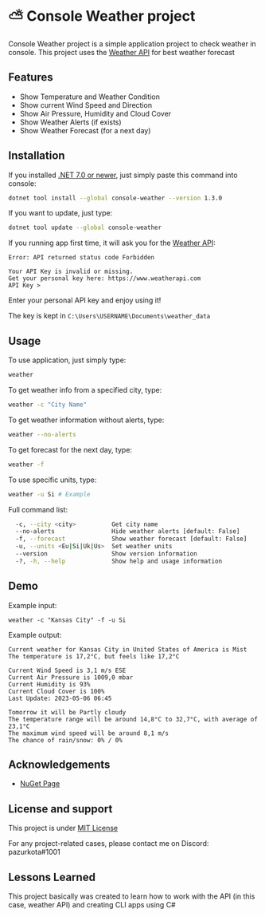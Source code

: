# ⛅ Console Weather project
Console Weather project is a simple application project to check weather in console. This project uses the [Weather API](https://www.weatherapi.com/) for best weather forecast



## Features

- Show Temperature and Weather Condition
- Show current Wind Speed and Direction
- Show Air Pressure, Humidity and Cloud Cover
- Show Weather Alerts (if exists)
- Show Weather Forecast (for a next day)



## Installation

If you installed [.NET 7.0 or newer](https://dotnet.microsoft.com/en-us/download), just simply paste this command into console:
```bash
dotnet tool install --global console-weather --version 1.3.0
```

If you want to update, just type:
```bash
dotnet tool update --global console-weather
```

If you running app first time, it will ask you for the [Weather API](https://www.weatherapi.com/):
``` 
Error: API returned status code Forbidden

Your API Key is invalid or missing.
Get your personal key here: https://www.weatherapi.com
API Key >
```
Enter your personal API key and enjoy using it!

The key is kept in `C:\Users\USERNAME\Documents\weather_data`
## Usage
To use application, just simply type:
```bash
weather
```
To get weather info from a specified city, type:
```bash
weather -c "City Name"
```

To get weather information without alerts, type:
```bash
weather --no-alerts
```

To get forecast for the next day, type:
```bash
weather -f
```

To use specific units, type:
```bash
weather -u Si # Example
```

Full command list:
```bash
  -c, --city <city>          Get city name
  --no-alerts                Hide weather alerts [default: False]
  -f, --forecast             Show weather forecast [default: False]
  -u, --units <Eu|Si|Uk|Us>  Set weather units
  --version                  Show version information
  -?, -h, --help             Show help and usage information
```


## Demo

Example input:
``` 
weather -c "Kansas City" -f -u Si
```

Example output:
```
Current weather for Kansas City in United States of America is Mist
The temperature is 17,2°C, but feels like 17,2°C

Current Wind Speed is 3,1 m/s ESE
Current Air Pressure is 1009,0 mbar
Current Humidity is 93%
Current Cloud Cover is 100%
Last Update: 2023-05-06 06:45

Tomorrow it will be Partly cloudy
The temperature range will be around 14,8°C to 32,7°C, with average of 23,1°C
The maximum wind speed will be around 8,1 m/s
The chance of rain/snow: 0% / 0%
```
## Acknowledgements

- [NuGet Page](https://www.nuget.org/packages/console-weather/)


## License and support
This project is under [MIT License](https://github.com/pazurkota/console-weather/blob/master/LICENCE.md)

For any project-related cases, please contact me on Discord: pazurkota#1001


## Lessons Learned

This project basically was created to learn how to work with the API (in this case, weather API) and creating CLI apps using C#




